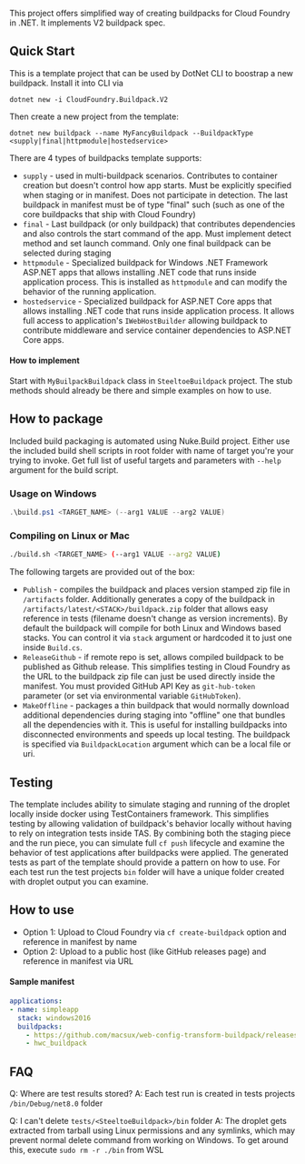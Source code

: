 This project offers simplified way of creating buildpacks for Cloud Foundry in .NET. It implements V2 buildpack spec.

## Quick Start

This is a template project that can be used by DotNet CLI to boostrap a new buildpack. Install it into CLI via

```shell
dotnet new -i CloudFoundry.Buildpack.V2
```

Then create a new project from the template:

```
dotnet new buildpack --name MyFancyBuildpack --BuildpackType <supply|final|httpmodule|hostedservice>
```

There are 4 types of buildpacks template supports:

- `supply` - used in multi-buildpack scenarios. Contributes to container creation but doesn't control how app starts. Must be explicitly specified when staging or in manifest. Does not participate in detection. The last buildpack in manifest must be of type "final" such (such as one of the core buildpacks that ship with Cloud Foundry)
- `final` - Last buildpack (or only buildpack) that contributes dependencies and also controls the start command of the app. Must implement detect method and set launch command. Only one final buildpack can be selected during staging
- `httpmodule` - Specialized buildpack for Windows .NET Framework ASP.NET apps that allows installing .NET code that runs inside application process. This is installed as `httpmodule` and can modify the behavior of the running application.
- `hostedservice` - Specialized buildpack for ASP.NET Core apps that allows installing .NET code that runs inside application process. It allows full access to application's `IWebHostBuilder` allowing buildpack to contribute middleware and service container dependencies to ASP.NET Core apps.

#### How to implement

Start with `MyBuilpackBuildpack` class in `SteeltoeBuildpack` project. The stub methods should already be there and simple examples on how to use. 

## How to package

Included build packaging is automated using Nuke.Build project. Either use the included build shell scripts in root folder with name of target you're your trying to invoke. Get full list of useful targets and parameters with `--help` argument for the build script. 

### Usage on Windows

```powershell
.\build.ps1 <TARGET_NAME> (--arg1 VALUE --arg2 VALUE)
```

### Compiling on Linux or Mac

```bash
./build.sh <TARGET_NAME> (--arg1 VALUE --arg2 VALUE)
```

The following targets are provided out of the box:

- `Publish` - compiles the buildpack and places version stamped zip file in `/artifacts` folder. Additionally generates a copy of the buildpack in `/artifacts/latest/<STACK>/buildpack.zip` folder that allows easy reference in tests (filename doesn't change as version increments). By default the buildpack will compile for both Linux and Windows based stacks. You can control it via `stack` argument or hardcoded it to just one inside `Build.cs`.
- `ReleaseGithub` - if remote repo is set, allows compiled buildpack to be published as Github release. This simplifies testing in Cloud Foundry as the URL to the buildpack zip file can just be used directly inside the manifest. You must provided GitHub API Key as `git-hub-token` parameter (or set via environmental variable `GitHubToken`).
- `MakeOffline` - packages a thin buildpack that would normally download additional dependencies during staging into "offline" one that bundles all the dependencies with it. This is useful for installing buildpacks into disconnected environments and speeds up local testing. The buildpack is specified via `BuildpackLocation` argument which can be a local file or uri.

## Testing

The template includes ability to simulate staging and running of the droplet locally inside docker using TestContainers framework. This simplifies testing by allowing validation of buildpack's behavior locally without having to rely on integration tests inside TAS. By combining both the staging piece and the run piece, you can simulate full `cf push` lifecycle and examine the behavior of test applications after buildpacks were applied. The generated tests as part of the template should provide a pattern on how to use. For each test run the test projects `bin` folder will have a unique folder created with droplet output you can examine.

## How to use

* Option 1: Upload to Cloud Foundry via `cf create-buildpack` option and reference in manifest by name
* Option 2: Upload to a public host (like GitHub releases page) and reference in manifest via URL

#### Sample manifest


```yaml
applications:
- name: simpleapp
  stack: windows2016
  buildpacks: 
    - https://github.com/macsux/web-config-transform-buildpack/releases/download/1.0/web-config-transform-buildpack.zip
    - hwc_buildpack
```

## FAQ

Q: Where are test results stored?
A: Each test run is created in tests projects `/bin/Debug/net8.0` folder

Q: I can't delete `tests/<SteeltoeBuildpack>/bin` folder
A: The droplet gets extracted from tarball using Linux permissions and any symlinks, which may prevent normal delete command from working on Windows. To get around this, execute `sudo rm -r ./bin` from WSL
